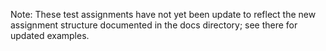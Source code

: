 Note: These test assignments have not yet been update to reflect the new
assignment structure documented in the docs directory; see there for updated
examples.